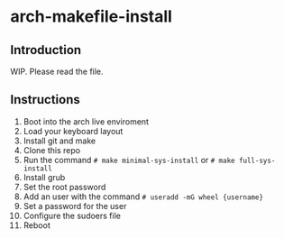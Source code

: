 # arch-makefile-install

## Introduction

WIP. Please read the file.

## Instructions

1. Boot into the arch live enviroment
2. Load your keyboard layout
3. Install git and make
4. Clone this repo
5. Run the command ``# make minimal-sys-install`` or ``# make full-sys-install``
6. Install grub
7. Set the root password
8. Add an user with the command ``# useradd -mG wheel {username}``
9. Set a password for the user
10. Configure the sudoers file
11. Reboot
